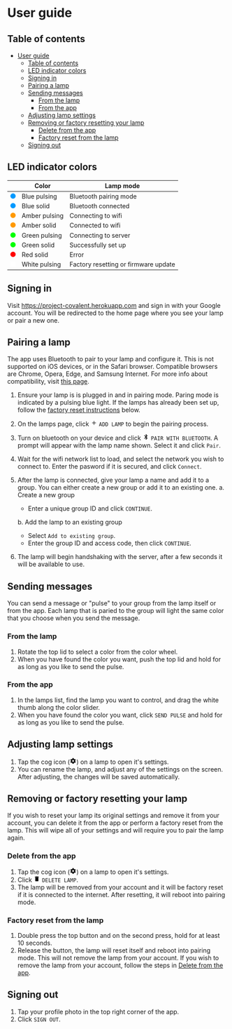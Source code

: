 # User guide

## Table of contents
- [User guide](#user-guide)
  - [Table of contents](#table-of-contents)
  - [LED indicator colors](#led-indicator-colors)
  - [Signing in](#signing-in)
  - [Pairing a lamp](#pairing-a-lamp)
  - [Sending messages](#sending-messages)
    - [From the lamp](#from-the-lamp)
    - [From the app](#from-the-app)
  - [Adjusting lamp settings](#adjusting-lamp-settings)
  - [Removing or factory resetting your lamp](#removing-or-factory-resetting-your-lamp)
    - [Delete from the app](#delete-from-the-app)
    - [Factory reset from the lamp](#factory-reset-from-the-lamp)
  - [Signing out](#signing-out)

## LED indicator colors
|                                                        | Color                  | Lamp mode                             |
|--------------------------------------------------------|------------------------|---------------------------------------|
| <img src="indicators/dot-blue-pulse.svg" width='12'>   | Blue pulsing           | Bluetooth pairing mode                |
| <img src="indicators/dot-blue.svg" width='12'>         | Blue solid             | Bluetooth connected                   |
| <img src="indicators/dot-amber-pulse.svg" width='12'>  | Amber pulsing          | Connecting to wifi                    |
| <img src="indicators/dot-amber.svg" width='12'>        | Amber solid            | Connected to wifi                     |
| <img src="indicators/dot-green-pulse.svg" width='12'>  | Green pulsing          | Connecting to server                  |
| <img src="indicators/dot-green.svg" width='12'>        | Green solid            | Successfully set up                   |
| <img src="indicators/dot-red.svg" width='12'>          | Red solid              | Error                                 |
| <img src="indicators/dot-white-pulse.svg" width='12'>  | White pulsing          | Factory resetting or firmware update  |



## Signing in
Visit https://project-covalent.herokuapp.com and sign in with your Google account. You will be redirected to the home page where you see your lamp or pair a new one.

## Pairing a lamp
The app uses Bluetooth to pair to your lamp and configure it. This is not supported on iOS devices, or in the Safari browser. Compatible browsers are Chrome, Opera, Edge, and Samsung Internet. For more info about compatibility, visit <a href="https://developer.mozilla.org/en-US/docs/Web/API/Web_Bluetooth_API#browser_compatibility" target="_blank">this page</a>.

1. Ensure your lamp is is plugged in and in pairing mode. Paring mode is indicated by a pulsing blue light. If the lamps has already been set up, follow the [factory reset instructions](#removing-or-factory-resetting-your-lamp) below.
2. On the lamps page, click <img src="plus.svg" height='15'> `ADD LAMP` to begin the pairing process.
3. Turn on bluetooth on your device and click <img src="bluetooth.svg" height='15'> `PAIR WITH BLUETOOTH`. A prompt will appear with the lamp name shown. Select it and click `Pair`.
4. Wait for the wifi network list to load, and select the network you wish to connect to. Enter the pasword if it is secured, and click `Connect`.
5. After the lamp is connected, give your lamp a name and add it to a group. You can either create a new group or add it to an existing one.
    a. Create a new group
    -  Enter a unique group ID and click `CONTINUE`.
    
    b. Add the lamp to an existing group
    - Select `Add to existing group`.
    - Enter the group ID and access code, then click `CONTINUE`.
6. The lamp will begin handshaking with the server, after a few seconds it will be available to use.

## Sending messages
You can send a message or "pulse" to your group from the lamp itself or from the app. Each lamp that is paried to the group will light the same color that you choose when you send the message.

### From the lamp
1. Rotate the top lid to select a color from the color wheel.
2. When you have found the color you want, push the top lid and hold for as long as you like to send the pulse.

### From the app
1. In the lamps list, find the lamp you want to control, and drag the white thumb along the color slider.
2. When you have found the color you want, click `SEND PULSE` and hold for as long as you like to send the pulse.

## Adjusting lamp settings
1. Tap the cog icon (<img src="cog.svg" height='15'>) on a lamp to open it's settings.
2. You can rename the lamp, and adjust any of the settings on the screen. After adjusting, the changes will be saved automatically.

## Removing or factory resetting your lamp
If you wish to reset your lamp its original settings and remove it from your account, you can delete it from the app or perform a factory reset from the lamp. This will wipe all of your settings and will require you to pair the lamp again.
### Delete from the app
1. Tap the cog icon (<img src="cog.svg" height='15'>) on a lamp to open it's settings.
2. Click <img src="delete.svg" height='15'> `DELETE LAMP`.
3. The lamp will be removed from your account and it will be factory reset if it is connected to the internet. After resetting, it will reboot into pairing mode.

### Factory reset from the lamp
1. Double press the top button and on the second press, hold for at least 10 seconds.
2. Release the button, the lamp will reset itself and reboot into pairing mode. This will not remove the lamp from your account. If you wish to remove the lamp from your account, follow the steps in [Delete from the app](#delete-from-the-app).

## Signing out
1. Tap your profile photo in the top right corner of the app.
2. Click `SIGN OUT`.